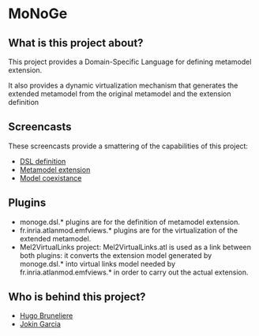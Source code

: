 MoNoGe
======

What is this project about?
---------------------------

This project provides a Domain-Specific Language for defining metamodel extension.

It also provides a dynamic virtualization mechanism that generates the extended metamodel from the original metamodel and the extension definition

Screencasts
-----------
These screencasts provide a smattering of the capabilities of this project:
* [DSL definition](http://youtu.be/3PPGLxqfLUE)
* [Metamodel extension](http://youtu.be/nU-_vXqKBgM)
* [Model coexistance](https://youtu.be/_U6DlZJCJic)

Plugins
-------
* monoge.dsl.* plugins are for the definition of metamodel extension.
* fr.inria.atlanmod.emfviews.* plugins are for the virtualization of the extended metamodel.
* Mel2VirtualLinks project: Mel2VirtualLinks.atl is used as a link between both plugins: it converts the extension model generated by monoge.dsl.* into virtual links model needed by fr.inria.atlanmod.emfviews.* in order to carry out the actual extension.

Who is behind this project?
---------------------------
* [Hugo Bruneliere](https://github.com/Hugo-Bruneliere)
* [Jokin Garcia](https://github.com/jokingarcia)